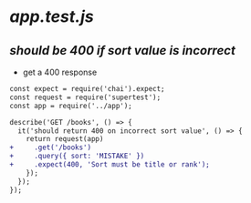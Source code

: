 # *app.test.js*

<div class="smaller">

## *should be 400 if sort value is incorrect*

* get a 400 response

</div>

<div class="row">
<div class="cell-4">

```diff
const expect = require('chai').expect;
const request = require('supertest');
const app = require('../app');

describe('GET /books', () => {
  it('should return 400 on incorrect sort value', () => {
    return request(app)
+     .get('/books')
+     .query({ sort: 'MISTAKE' })
+     .expect(400, 'Sort must be title or rank');
    });
  });
});
```

</div>
</div>